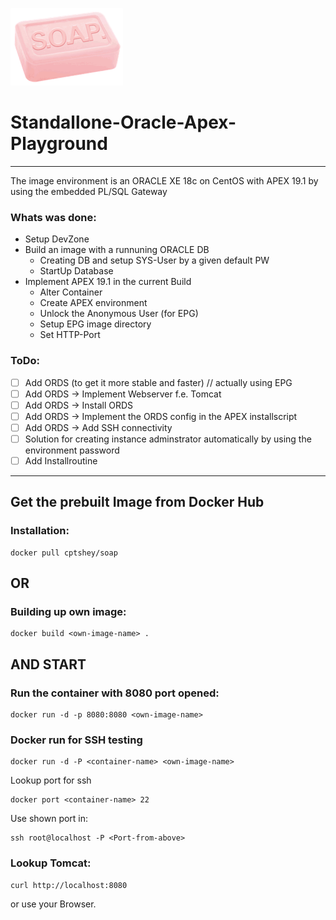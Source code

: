 ![alt text](https://github.com/CptShey/soap/blob/master/soap_logo.png "S.O.A.P")
# Standallone-Oracle-Apex-Playground

---
The image environment is an ORACLE XE 18c on CentOS with APEX 19.1 by using the embedded PL/SQL Gateway

### Whats was done: ###
* Setup DevZone
* Build an image with a runnuning ORACLE DB
  * Creating DB and setup SYS-User by a given default PW
  * StartUp Database
* Implement APEX 19.1 in the current Build 
  * Alter Container
  * Create APEX environment
  * Unlock the Anonymous User (for EPG)
  * Setup EPG image directory
  * Set HTTP-Port

### ToDo: ###

- [ ] Add ORDS (to get it more stable and faster) // actually using EPG
- [ ] Add ORDS -> Implement Webserver f.e. Tomcat
- [ ] Add ORDS -> Install ORDS
- [ ] Add ORDS -> Implement the ORDS config in the APEX installscript
- [ ] Add ORDS -> Add SSH connectivity
- [ ] Solution for creating instance adminstrator automatically by using the environment password 
- [ ] Add Installroutine

---
## Get the prebuilt Image from Docker Hub ##
### Installation: ###
```
docker pull cptshey/soap
```
## OR ##

### Building up own image: ###
```
docker build <own-image-name> .
```
## AND START ##

### Run the container with 8080 port opened: ###
```
docker run -d -p 8080:8080 <own-image-name>
```

### Docker run for SSH testing ###
```
docker run -d -P <container-name> <own-image-name>

```
Lookup port for ssh

```
docker port <container-name> 22

```
Use shown port in:

```
ssh root@localhost -P <Port-from-above>

```

### Lookup Tomcat: ###
```
curl http://localhost:8080
```
or use your Browser.
